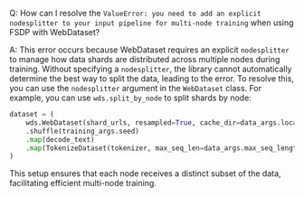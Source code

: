 Q: How can I resolve the `ValueError: you need to add an explicit nodesplitter to your input pipeline for multi-node training` when using FSDP with WebDataset?

A: This error occurs because WebDataset requires an explicit `nodesplitter` to manage how data shards are distributed across multiple nodes during training. Without specifying a `nodesplitter`, the library cannot automatically determine the best way to split the data, leading to the error. To resolve this, you can use the `nodesplitter` argument in the `WebDataset` class. For example, you can use `wds.split_by_node` to split shards by node:

```python
dataset = (
    wds.WebDataset(shard_urls, resampled=True, cache_dir=data_args.local_cache_path, nodesplitter=wds.split_by_node)
    .shuffle(training_args.seed)
    .map(decode_text)
    .map(TokenizeDataset(tokenizer, max_seq_len=data_args.max_seq_length))
)
```

This setup ensures that each node receives a distinct subset of the data, facilitating efficient multi-node training.
